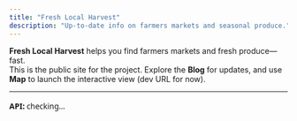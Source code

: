 ```yaml
---
title: "Fresh Local Harvest"
description: "Up-to-date info on farmers markets and seasonal produce."
---
```

**Fresh Local Harvest** helps you find farmers markets and fresh produce—fast.  
This is the public site for the project. Explore the **Blog** for updates, and use **Map** to launch the interactive view (dev URL for now).
<hr />

<div id="api-status" style="font:14px/1.4 system-ui, -apple-system, Segoe UI, Roboto, Helvetica, Arial; margin-top:1rem;">
  <strong>API:</strong> <span id="api-status-text">checking…</span>
</div>

<script>
  // why: avoid breaking static export; run only when served from localhost (true dev)
  (function () {
    var isDevHost = (location.hostname === 'localhost' || location.hostname === '127.0.0.1');
    if (!isDevHost) {
      // Production or preview: keep UI but mark as inactive
      var t = document.getElementById('api-status-text');
      if (t) t.textContent = 'inactive (dev only)';
      return;
    }

    var t = document.getElementById('api-status-text');
    var controller = new AbortController();
    var timeout = setTimeout(function(){ controller.abort(); }, 3000);

    fetch('http://127.0.0.1:8001/health', { signal: controller.signal })
      .then(function(res){ clearTimeout(timeout); return res.ok ? res.json() : Promise.reject(new Error('HTTP '+res.status)); })
      .then(function(json){
        if (t) t.textContent = 'OK';
      })
      .catch(function(err){
        if (t) t.textContent = 'unreachable (start API on :8001)';
      });
  })();
</script>
